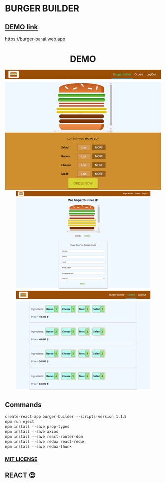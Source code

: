 # BURGER BUILDER #

## [DEMO link](https://burger-banai.web.app)

https://burger-banai.web.app

<h1 align="center">DEMO</h1>

   <p align="center">
     <img src="https://github.com/SOURAV-ROY/burger-builder/blob/master/public/SS/SS1.png" width="870">
     <img src="https://github.com/SOURAV-ROY/burger-builder/blob/master/public/SS/SS2.png" width="435">
     <img src="https://github.com/SOURAV-ROY/burger-builder/blob/master/public/SS/SS3.png" width="435">
   </p>
   
## Commands
    create-react-app burger-builder --scripts-version 1.1.5
    npm run eject
    npm install --save prop-types
    npm install --save axios
    npm install --save react-router-dom
    npm install --save redux react-redux
    npm install --save redux-thunk
   

### [MIT LICENSE](https://github.com/SOURAV-ROY/burger-builder/blob/master/LICENSE)

## REACT 😍
